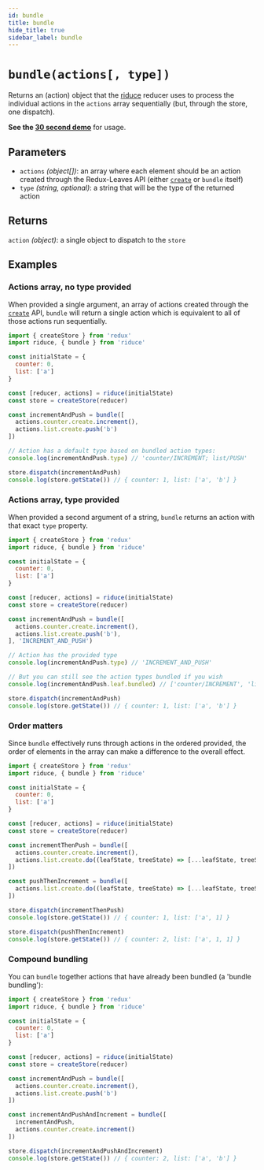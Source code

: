 ```yaml
---
id: bundle
title: bundle
hide_title: true
sidebar_label: bundle
---
```


# `bundle(actions[, type])`

Returns an (action) object that the [riduce](../README.md) reducer uses to process the individual actions in the `actions` array sequentially (but, through the store, one dispatch).

**See the [30 second demo](../examples/basicExample.md)** for usage.

## Parameters
- `actions` *(object[])*: an array where each element should be an action created through the Redux-Leaves API (either [`create`](create.md) or `bundle` itself)
- `type` *(string, optional)*: a string that will be the type of the returned action

## Returns
`action` *(object)*: a single object to dispatch to the `store`

## Examples

### Actions array, no type provided
When provided a single argument, an array of actions created through the [`create`](create.md) API, `bundle` will return a single action which is equivalent to all of those actions run sequentially.

```js
import { createStore } from 'redux'
import riduce, { bundle } from 'riduce'

const initialState = {
  counter: 0,
  list: ['a']
}

const [reducer, actions] = riduce(initialState)
const store = createStore(reducer)

const incrementAndPush = bundle([
  actions.counter.create.increment(),
  actions.list.create.push('b')
])

// Action has a default type based on bundled action types:
console.log(incrementAndPush.type) // 'counter/INCREMENT; list/PUSH'

store.dispatch(incrementAndPush)
console.log(store.getState()) // { counter: 1, list: ['a', 'b'] }
```

### Actions array, type provided
When provided a second argument of a string, `bundle` returns an action with that exact `type` property.

```js
import { createStore } from 'redux'
import riduce, { bundle } from 'riduce'

const initialState = {
  counter: 0,
  list: ['a']
}

const [reducer, actions] = riduce(initialState)
const store = createStore(reducer)

const incrementAndPush = bundle([
  actions.counter.create.increment(),
  actions.list.create.push('b'),
], 'INCREMENT_AND_PUSH')

// Action has the provided type
console.log(incrementAndPush.type) // 'INCREMENT_AND_PUSH'

// But you can still see the action types bundled if you wish
console.log(incrementAndPush.leaf.bundled) // ['counter/INCREMENT', 'list/PUSH']

store.dispatch(incrementAndPush)
console.log(store.getState()) // { counter: 1, list: ['a', 'b'] }
```

### Order matters
Since `bundle` effectively runs through actions in the ordered provided, the order of elements in the array can make a difference to the overall effect.

```js
import { createStore } from 'redux'
import riduce, { bundle } from 'riduce'

const initialState = {
  counter: 0,
  list: ['a']
}

const [reducer, actions] = riduce(initialState)
const store = createStore(reducer)

const incrementThenPush = bundle([
  actions.counter.create.increment(),
  actions.list.create.do((leafState, treeState) => [...leafState, treeState.counter])
])

const pushThenIncrement = bundle([
  actions.list.create.do((leafState, treeState) => [...leafState, treeState.counter]),    actions.counter.create.increment()
])

store.dispatch(incrementThenPush)
console.log(store.getState()) // { counter: 1, list: ['a', 1] }

store.dispatch(pushThenIncrement)
console.log(store.getState()) // { counter: 2, list: ['a', 1, 1] }
```

### Compound bundling
You can `bundle` together actions that have already been bundled (a 'bundle bundling'):

```js
import { createStore } from 'redux'
import riduce, { bundle } from 'riduce'

const initialState = {
  counter: 0,
  list: ['a']
}

const [reducer, actions] = riduce(initialState)
const store = createStore(reducer)

const incrementAndPush = bundle([
  actions.counter.create.increment(),
  actions.list.create.push('b')
])

const incrementAndPushAndIncrement = bundle([
  incrementAndPush,
  actions.counter.create.increment()
])

store.dispatch(incrementAndPushAndIncrement)
console.log(store.getState()) // { counter: 2, list: ['a', 'b'] }
```